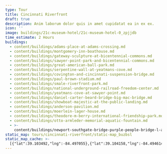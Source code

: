 ```yaml
---
type: Tour
title: Cincinnati Riverfront
draft: true
description: Anim laborum dolor quis in amet cupidatat ea in ex ex.
icon: ''
image: buildings/21c-museum-hotel/21c-museum-hotel-0_zpjjdb
time_estimate: 2 Hours
buildings:
  - content/buildings/adams-place-at-adams-crossing.md
  - content/buildings/montgomery-inn-boathouse.md
  - content/buildings/gateway-sculpture-at-bicentennial-commons.md
  - content/buildings/sawyer-point-park-and-bicentennial-commons.md
  - content/buildings/great-american-ball-park.md
  - content/buildings/serpentine-wall-at-yeatmans-cove.md
  - content/buildings/covington-and-cincinnati-suspension-bridge.md
  - content/buildings/paul-brown-stadium.md
  - content/buildings/smale-riverfront-park.md
  - content/buildings/national-underground-railroad-freedom-center.md
  - content/buildings/yeatmans-cove-at-sawyer-point.md
  - content/buildings/daniel-carter-beard-bridge-big-mac-bridge.md
  - content/buildings/showboat-majestic-at-the-public-landing.md
  - content/buildings/anderson-pavilion.md
  - content/buildings/moerlein-lager-house.md
  - content/buildings/theodore-m-berry-international-friendship-park.md
  - content/buildings/otto-armleder-memorial-aquatic-fountain.md
  - >-
    content/buildings/newport-southgate-bridge-purple-people-bridge-l-and-n-bridge.md
static_map: tours/cincinnati-riverfront/static-map_buzbsl
static_map_cache: >-
  [{"lat":39.103492,"lng":-84.497055},{"lat":39.104158,"lng":-84.494614},{"lat":39.101799,"lng":-84.498786},{"lat":39.102368,"lng":-84.496766},{"lat":39.098,"lng":-84.508},{"lat":39.099234,"lng":-84.500245},{"lat":39.0951207,"lng":-84.5104139},{"lat":39.096298,"lng":-84.515021},{"lat":39.095305,"lng":-84.511398},{"lat":39.0978,"lng":-84.5112311},{"lat":39.101236,"lng":-84.498075},{"lat":39.102343,"lng":-84.498246},{"lat":39.097022,"lng":-84.503321},{"lat":39.095912,"lng":-84.511192},{"lat":39.096501,"lng":-84.508746},{"lat":39.106389,"lng":-84.492764},{"lat":39.098968,"lng":-84.502241},{"lat":39.101132,"lng":-84.500294}]
---
```

